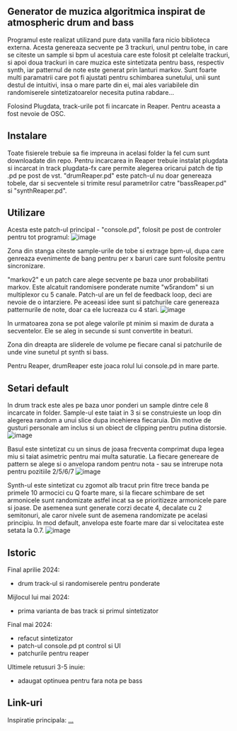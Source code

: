 ## Generator de muzica algoritmica inspirat de atmospheric drum and bass 

Programul este realizat utilizand pure data vanilla fara nicio biblioteca externa. Acesta genereaza secvente pe 3 trackuri, unul pentru tobe, in care se citeste un sample si bpm ul acestuia care este folosit pt celelalte trackuri, si apoi
doua trackuri in care muzica este sintetizata pentru bass, respectiv synth, iar patternul de note este generat prin lanturi markov. Sunt foarte multi paramatrii care pot fi ajustati pentru schimbarea sunetului, unii sunt destul de intuitivi,
insa o mare parte din ei, mai ales variabilele din randomiserele sintetizatoarelor necesita putina rabdare...

Folosind Plugdata, track-urile pot fi incarcate in Reaper. Pentru aceasta a fost nevoie de OSC. 

## Instalare
Toate fisierele trebuie sa fie impreuna in acelasi folder la fel cum sunt downloadate din repo.
Pentru incarcarea in Reaper trebuie instalat plugdata si incarcat in track plugdata-fx care permite alegerea oricarui patch de tip .pd pe post de vst. "drumReaper.pd" este patch-ul nu doar genereaza tobele, dar si secventele si trimite resul parametrilor
catre "bassReaper.pd" si "synthReaper.pd".

## Utilizare
Acesta este patch-ul principal - "console.pd", folosit pe post de controler pentru tot programul:
![image](https://github.com/paulspataru/PCON-proiect-final/assets/168900477/8a364a85-7b57-4c66-8626-caceacc1965f)

Zona din stanga citeste sample-urile de tobe si extrage bpm-ul, dupa care genreaza evenimente de bang pentru per x baruri care sunt folosite pentru sincronizare.

"markov2" e un patch care alege secvente pe baza unor probabilitati markov. Este alcatuit randomisere ponderate numite "w5random" si un multiplexor cu 5 canale. Patch-ul are un fel de feedback loop, deci are nevoie de o intarziere. Pe aceeasi idee sunt
si patchurile care genereaza patternurile de note, doar ca ele lucreaza cu 4 stari. 
![image](https://github.com/paulspataru/PCON-proiect-final/assets/168900477/7151886a-3969-4b28-89cb-7be3820217b1)

In urmatoarea zona se pot alege valorile pt minim si maxim de durata a secventelor. Ele se aleg in secunde si sunt convertite in beaturi. 

Zona din dreapta are sliderele de volume pe fiecare canal si patchurile de unde vine sunetul pt synth si bass.

Pentru Reaper, drumReaper este joaca rolul lui console.pd in mare parte.

## Setari default
In drum track este ales pe baza unor ponderi un sample dintre cele 8 incarcate in folder. Sample-ul este taiat in 3 si se construieste un loop din alegerea random a unui slice dupa incehierea fiecaruia. Din motive de gusturi personale am inclus si un
obiect de clipping pentru putina distorsie.
![image](https://github.com/paulspataru/PCON-proiect-final/assets/168900477/74ce09b4-fc2a-4de3-8383-1eabd31d9a44)

Basul este sintetizat cu un sinus de joasa frecventa comprimat dupa legea miu si taiat asimetric pentru mai multa saturatie. La fiecare genereare de pattern se alege si o anvelopa random pentru nota - sau se intrerupe nota pentru pozitiile 2/5/6/7 
![image](https://github.com/paulspataru/PCON-proiect-final/assets/168900477/718a0bf7-5677-4fa1-b334-9583a905f4cc)

Synth-ul este sintetizat cu zgomot alb tracut prin fitre trece banda pe primele 10 armocici cu Q foarte mare, si la fiecare schimbare de set armonicele sunt randomizate astfel incat sa se prioritizeze armonicele pare si joase.
De asemenea sunt generate corzi decate 4, decalate cu 2 semitonuri, ale caror nivele sunt de asemena randomizate pe acelasi principiu. In mod default, anvelopa este foarte mare dar si velocitatea este setata la 0.7.
![image](https://github.com/paulspataru/PCON-proiect-final/assets/168900477/8f609f76-4c43-4bf8-af34-20e55a805625)

## Istoric

Final aprilie 2024:
- drum track-ul si randomiserele pentru ponderate

Mijlocul lui mai 2024:
- prima varianta de bas track si primul sintetizator

Final mai 2024:
- refacut sintetizator
- patch-ul console.pd pt control si UI
- patchurile pentru reaper

Ultimele retusuri 3-5 inuie:
- adaugat optinuea pentru fara nota pe bass

## Link-uri
Inspiratie principala:
[...](https://www.youtube.com/watch?v=OwkacnSUn10&t=89s)



